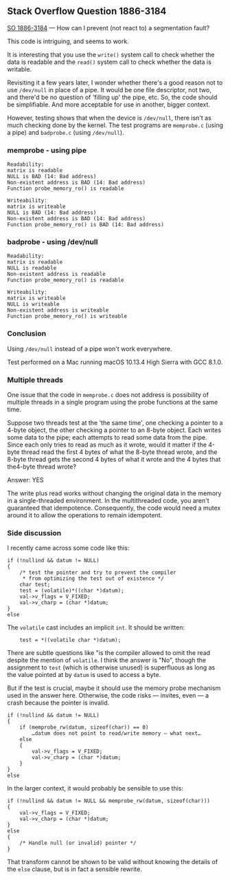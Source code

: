 ## Stack Overflow Question 1886-3184

[SO 1886-3184](https://stackoverflow.com/q/18863184) &mdash;
How can I prevent (not react to) a segmentation fault?

This code is intriguing, and seems to work.

It is interesting that you use the `write()` system call to check
whether the data is readable and the `read()` system call to check
whether the data is writable.

Revisiting it a few years later, I wonder whether there's a good reason
not to use `/dev/null` in place of a pipe.
It would be one file descriptor, not two, and there'd be no question of
'filling up' the pipe, etc.
So, the code should be simplifiable.
And more acceptable for use in another, bigger context.

However, testing shows that when the device is `/dev/null`, there isn't
as much checking done by the kernel.
The test programs are `memprobe.c` (using a pipe) and `badprobe.c`
(using `/dev/null`).

### memprobe - using pipe

    Readability:
    matrix is readable
    NULL is BAD (14: Bad address)
    Non-existent address is BAD (14: Bad address)
    Function probe_memory_ro() is readable

    Writeability:
    matrix is writeable
    NULL is BAD (14: Bad address)
    Non-existent address is BAD (14: Bad address)
    Function probe_memory_ro() is BAD (14: Bad address)

### badprobe - using /dev/null

    Readability:
    matrix is readable
    NULL is readable
    Non-existent address is readable
    Function probe_memory_ro() is readable

    Writeability:
    matrix is writeable
    NULL is writeable
    Non-existent address is writeable
    Function probe_memory_ro() is writeable

### Conclusion

Using `/dev/null` instead of a pipe won't work everywhere.

Test performed on a Mac running macOS 10.13.4 High Sierra with GCC 8.1.0.

### Multiple threads

One issue that the code in `memprobe.c` does not address is possibility
of multiple threads in a single program using the probe functions at the
same time.

Suppose two threads test at the 'the same time', one checking a pointer
to a 4-byte object, the other checking a pointer to an 8-byte object.
Each writes some data to the pipe; each attempts to read some data from
the pipe.
Since each only tries to read as much as it wrote, would it matter if
the 4-byte thread read the first 4 bytes of what the 8-byte thread
wrote, and the 8-byte thread gets the second 4 bytes of what it wrote
and the 4 bytes that the4-byte thread wrote?

Answer: YES

The write plus read works without changing the original data in the
memory in a single-threaded environment.
In the multithreaded code, you aren't guaranteed that idempotence.
Consequently, the code would need a mutex around it to allow the
operations to remain idempotent.

### Side discussion

I recently came across some code like this:

    if (!nullind && datum != NULL)
    {
        /* test the pointer and try to prevent the compiler
         * from optimizing the test out of existence */
        char test;
        test = (volatile)*((char *)datum);
        val->v_flags = V_FIXED;
        val->v_charp = (char *)datum;
    }
    else

The `volatile` cast includes an implicit `int`.
It should be written:

        test = *((volatile char *)datum);

There are subtle questions like "is the compiler allowed to omit the
read despite the mention of `volatile`.
I think the answer is "No", though the assignment to `test` (which is
otherwise unused) is superfluous as long as the value pointed at by
`datum` is used to access a byte.

But if the test is crucial, maybe it should use the memory probe
mechanism used in the answer here.
Otherwise, the code risks — invites, even — a crash because the
pointer is invalid.

    if (!nullind && datum != NULL)
    {
        if (memprobe_rw(datum, sizeof(char)) == 0)
            …datum does not point to read/write memory — what next…
        else
        {
            val->v_flags = V_FIXED;
            val->v_charp = (char *)datum;
        }
    }
    else

In the larger context, it would probably be sensible to use this:

    if (!nullind && datum != NULL && memprobe_rw(datum, sizeof(char)))
    {
        val->v_flags = V_FIXED;
        val->v_charp = (char *)datum;
    }
    else
    {
        /* Handle null (or invalid) pointer */
    }

That transform cannot be shown to be valid without knowing the details
of the `else` clause, but is in fact a sensible rewrite.
